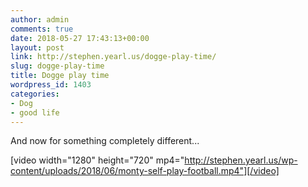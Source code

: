 ```yaml
---
author: admin
comments: true
date: 2018-05-27 17:43:13+00:00
layout: post
link: http://stephen.yearl.us/dogge-play-time/
slug: dogge-play-time
title: Dogge play time
wordpress_id: 1403
categories:
- Dog
- good life
---
```


And now for something completely different...

[video width="1280" height="720" mp4="http://stephen.yearl.us/wp-content/uploads/2018/06/monty-self-play-football.mp4"][/video]
